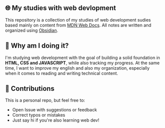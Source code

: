 ## 🌐 My studies with web devlopment

This repository is a collection of my studies of web development sudies based mainly on content from [MDN Web Docs](https://developer.mozilla.org/). All notes are written and organized using [Obsidian](https://obsidian.md/).
## 📕 Why am I doing it?
I'm studying web development with the goal of building a solid foundation in **HTML, CSS and JAVASCRIPT**, while also tracking my progress.
At the same time, I want to improve my english and also my organization, especially when it comes to reading and writing technical content.

## 💬 Contributions 
This is a personal repo, but feel free to:
- Open Issue with suggestions or feedback
- Correct typos or mistakes
- Just say hi if you're also learning web dev!
